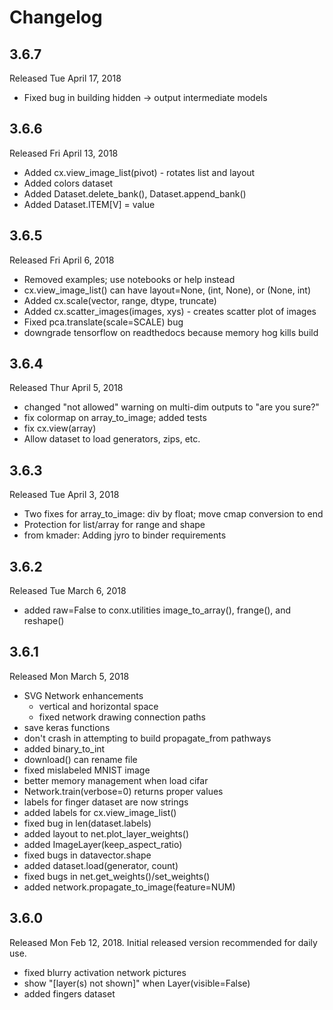 # Changelog

## 3.6.7

Released Tue April 17, 2018

* Fixed bug in building hidden -> output intermediate models

## 3.6.6

Released Fri April 13, 2018

* Added cx.view_image_list(pivot) - rotates list and layout
* Added colors dataset
* Added Dataset.delete_bank(), Dataset.append_bank()
* Added Dataset.ITEM[V] = value
	
## 3.6.5

Released Fri April 6, 2018

* Removed examples; use notebooks or help instead
* cx.view_image_list() can have layout=None, (int, None), or (None, int)
* Added cx.scale(vector, range, dtype, truncate)
* Added cx.scatter_images(images, xys) - creates scatter plot of images
* Fixed pca.translate(scale=SCALE) bug
* downgrade tensorflow on readthedocs because memory hog kills build

## 3.6.4

Released Thur April 5, 2018

* changed "not allowed" warning on multi-dim outputs to
  "are you sure?"
* fix colormap on array_to_image; added tests
* fix cx.view(array)
* Allow dataset to load generators, zips, etc.

## 3.6.3

Released Tue April 3, 2018

* Two fixes for array_to_image: div by float; move cmap conversion to end
* Protection for list/array for range and shape
* from kmader: Adding jyro to binder requirements

## 3.6.2

Released Tue March 6, 2018

* added raw=False to conx.utilities image_to_array(), frange(), and reshape()

## 3.6.1

Released Mon March 5, 2018

* SVG Network enhancements
  * vertical and horizontal space
  * fixed network drawing connection paths
* save keras functions
* don't crash in attempting to build propagate_from pathways
* added binary_to_int
* download() can rename file
* fixed mislabeled MNIST image
* better memory management when load cifar
* Network.train(verbose=0) returns proper values
* labels for finger dataset are now strings
* added labels for cx.view_image_list()
* fixed bug in len(dataset.labels)
* added layout to net.plot_layer_weights()
* added ImageLayer(keep_aspect_ratio)
* fixed bugs in datavector.shape
* added dataset.load(generator, count)
* fixed bugs in net.get_weights()/set_weights()
* added network.propagate_to_image(feature=NUM)

## 3.6.0

Released Mon Feb 12, 2018. Initial released version recommended for daily use.

* fixed blurry activation network pictures
* show "[layer(s) not shown]" when Layer(visible=False)
* added fingers dataset
